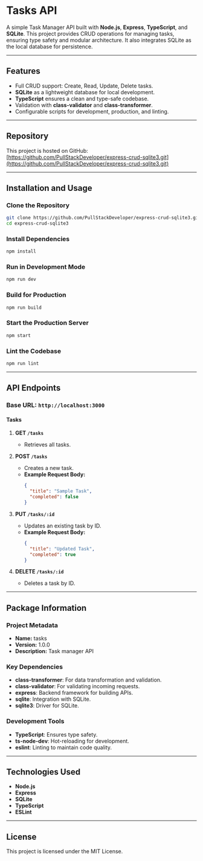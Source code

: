 # Tasks API

A simple Task Manager API built with **Node.js**, **Express**, **TypeScript**, and **SQLite**. This project provides CRUD operations for managing tasks, ensuring type safety and modular architecture. It also integrates SQLite as the local database for persistence.

---

## Features

- Full CRUD support: Create, Read, Update, Delete tasks.
- **SQLite** as a lightweight database for local development.
- **TypeScript** ensures a clean and type-safe codebase.
- Validation with **class-validator** and **class-transformer**.
- Configurable scripts for development, production, and linting.

---

## Repository

This project is hosted on GitHub:  
[https://github.com/PullStackDeveloper/express-crud-sqlite3.git](https://github.com/PullStackDeveloper/express-crud-sqlite3.git)

---

## Installation and Usage

### Clone the Repository
```bash
git clone https://github.com/PullStackDeveloper/express-crud-sqlite3.git
cd express-crud-sqlite3
```

### Install Dependencies
```bash
npm install
```

### Run in Development Mode
```bash
npm run dev
```

### Build for Production
```bash
npm run build
```

### Start the Production Server
```bash
npm start
```

### Lint the Codebase
```bash
npm run lint
```

---

## API Endpoints

### Base URL: `http://localhost:3000`

#### **Tasks**

1. **GET `/tasks`**
    - Retrieves all tasks.

2. **POST `/tasks`**
    - Creates a new task.
    - **Example Request Body:**
      ```json
      {
        "title": "Sample Task",
        "completed": false
      }
      ```

3. **PUT `/tasks/:id`**
    - Updates an existing task by ID.
    - **Example Request Body:**
      ```json
      {
        "title": "Updated Task",
        "completed": true
      }
      ```

4. **DELETE `/tasks/:id`**
    - Deletes a task by ID.

---

## Package Information

### Project Metadata
- **Name:** tasks
- **Version:** 1.0.0
- **Description:** Task manager API

### Key Dependencies
- **class-transformer**: For data transformation and validation.
- **class-validator**: For validating incoming requests.
- **express**: Backend framework for building APIs.
- **sqlite**: Integration with SQLite.
- **sqlite3**: Driver for SQLite.

### Development Tools
- **TypeScript**: Ensures type safety.
- **ts-node-dev**: Hot-reloading for development.
- **eslint**: Linting to maintain code quality.

---

## Technologies Used

- **Node.js**
- **Express**
- **SQLite**
- **TypeScript**
- **ESLint**

---

## License

This project is licensed under the MIT License.